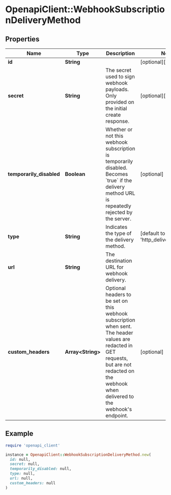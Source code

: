 # OpenapiClient::WebhookSubscriptionDeliveryMethod

## Properties

| Name | Type | Description | Notes |
| ---- | ---- | ----------- | ----- |
| **id** | **String** |  | [optional][readonly] |
| **secret** | **String** | The secret used to sign webhook payloads. Only provided on the initial create response. | [optional][readonly] |
| **temporarily_disabled** | **Boolean** | Whether or not this webhook subscription is temporarily disabled. Becomes &#x60;true&#x60; if the delivery method URL is repeatedly rejected by the server. | [optional] |
| **type** | **String** | Indicates the type of the delivery method. | [default to &#39;http_delivery_method&#39;] |
| **url** | **String** | The destination URL for webhook delivery. |  |
| **custom_headers** | **Array&lt;String&gt;** | Optional headers to be set on this webhook subscription when sent. The header values are redacted in GET requests, but are not redacted on the webhook when delivered to the webhook&#39;s endpoint. | [optional] |

## Example

```ruby
require 'openapi_client'

instance = OpenapiClient::WebhookSubscriptionDeliveryMethod.new(
  id: null,
  secret: null,
  temporarily_disabled: null,
  type: null,
  url: null,
  custom_headers: null
)
```

